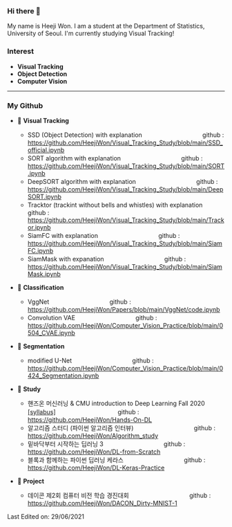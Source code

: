 ### Hi there 👋
My name is Heeji Won. I am a student at the Department of Statistics, University of Seoul. I'm currently studying Visual Tracking!

### Interest
- __Visual Tracking__
- __Object Detection__
- __Computer Vision__
----
### My Github
- 💫 __Visual Tracking__
  - SSD (Object Detection) with explanation　　　　　　　　　　github : https://github.com/HeejiWon/Visual_Tracking_Study/blob/main/SSD_official.ipynb
  - SORT algorithm with explanation　　　　　　　　　　github : https://github.com/HeejiWon/Visual_Tracking_Study/blob/main/SORT.ipynb
  - DeepSORT algorithm with explanation　　　　　　　　　　github : https://github.com/HeejiWon/Visual_Tracking_Study/blob/main/DeepSORT.ipynb
  - Tracktor (trackint without bells and whistles) with explanation　　　　　　　　　　github : https://github.com/HeejiWon/Visual_Tracking_Study/blob/main/Trackor.ipynb
  - SiamFC with explanation　　　　　　　　　　github : https://github.com/HeejiWon/Visual_Tracking_Study/blob/main/SiamFC.ipynb
  - SiamMask with expanation　　　　　　　　　　github : https://github.com/HeejiWon/Visual_Tracking_Study/blob/main/SiamMask.ipynb

- 💫 __Classification__
  - VggNet　　　　　　　　　　github : https://github.com/HeejiWon/Papers/blob/main/VggNet/code.ipynb
  - Convolution VAE　　　　　　　　　　github : https://github.com/HeejiWon/Computer_Vision_Practice/blob/main/0504_CVAE.ipynb

- 💫 __Segmentation__
  - modified U-Net　　　　　　　　　　github : https://github.com/HeejiWon/Computer_Vision_Practice/blob/main/0424_Segmentation.ipynb


- 💫 __Study__
  - 핸즈온 머신러닝 & CMU introduction to Deep Learning Fall 2020 [\[syllabus\]](https://deeplearning.cs.cmu.edu/F20/index.html) 　　　　　　　　　　github : https://github.com/HeejiWon/Hands-On-DL
  - 알고리즘 스터디 (파이썬 알고리즘 인터뷰)　　　　　　　　　　github : https://github.com/HeejiWon/Algorithm_study
  - 밑바닥부터 시작하는 딥러닝 3　　　　　　　　　　github : https://github.com/HeejiWon/DL-from-Scratch
  - 블록과 함께하는 파이썬 딥러닝 케라스　　　　　　　　　　github : https://github.com/HeejiWon/DL-Keras-Practice

- 💫 __Project__
  - 데이콘 제2회 컴퓨터 비전 학습 경진대회　　　　　　　　　　github : https://github.com/HeejiWon/DACON_Dirty-MNIST-1


Last Edited on: 29/06/2021
<!--
**HeejiWon/HeejiWon** is a ✨ _special_ ✨ repository because its `README.md` (this file) appears on your GitHub profile.

Here are some ideas to get you started:

- 🔭 I’m currently working on ...
- 🌱 I’m currently learning ...
- 👯 I’m looking to collaborate on ...
- 🤔 I’m looking for help with ...
- 💬 Ask me about ...
- 📫 How to reach me: ...
- 😄 Pronouns: ...
- ⚡ Fun fact: ...
-->
